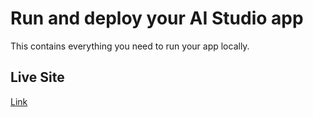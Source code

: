 # Run and deploy your AI Studio app

This contains everything you need to run your app locally.

## Live Site
[Link](https://nopain-nogain.tech)
